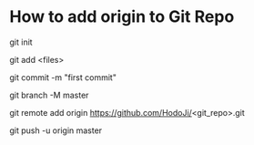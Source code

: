 # How to add origin to Git Repo

git init

git add \<files\>

git commit -m "first commit"

git branch -M master

git remote add origin https://github.com/HodoJi/<git_repo>.git

git push -u origin master
